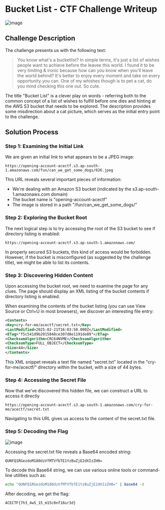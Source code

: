 # Bucket List - CTF Challenge Writeup

![image](https://github.com/user-attachments/assets/571f865d-861c-4273-a275-a567e6957022)

## Challenge Description
The challenge presents us with the following text:

> You know what's a bucketlist? In simple terms, it's just a list of wishes people want to achieve before the leavee this world. I found it to be very limiting & ironic because how can you know when you'll leave the world behind? It's better to enjoy every moment and take on every opportunity you can. One of my whishes though is to pet a cat, do you mind checking this one out. So cute.

The title "Bucket List" is a clever play on words - referring both to the common concept of a list of wishes to fulfill before one dies and hinting at the AWS S3 bucket that needs to be explored. The description provides some misdirection about a cat picture, which serves as the initial entry point to the challenge.

## Solution Process

### Step 1: Examining the Initial Link
We are given an initial link to what appears to be a JPEG image:
```
https://opening-account-acectf.s3.ap-south-1.amazonaws.com/fun/can_we_get_some_dogs/026.jpeg
```

This URL reveals several important pieces of information:
- We're dealing with an Amazon S3 bucket (indicated by the s3.ap-south-1.amazonaws.com domain)
- The bucket name is "opening-account-acectf"
- The image is stored in a path "/fun/can_we_get_some_dogs/"

### Step 2: Exploring the Bucket Root
The next logical step is to try accessing the root of the S3 bucket to see if directory listing is enabled:
```
https://opening-account-acectf.s3.ap-south-1.amazonaws.com/
```

In properly secured S3 buckets, this kind of access would be forbidden. However, if the bucket is misconfigured (as suggested by the challenge title), we might be able to list its contents.

### Step 3: Discovering Hidden Content
Upon accessing the bucket root, we need to examine the page for any clues. The page should display an XML listing of the bucket contents if directory listing is enabled.

When examining the contents of the bucket listing (you can use View Source or Ctrl+U in most browsers), we discover an interesting file entry:

```xml
<Contents>
<Key>cry-for-me/acectf/secret.txt</Key>
<LastModified>2025-02-21T16:03:50.000Z</LastModified>
<ETag>"f5c541d9b2015848ce307d8e1191de89"</ETag>
<ChecksumAlgorithm>CRC64NVME</ChecksumAlgorithm>
<ChecksumType>FULL_OBJECT</ChecksumType>
<Size>44</Size>
</Contents>
```

This XML snippet reveals a text file named "secret.txt" located in the "cry-for-me/acectf/" directory within the bucket, with a size of 44 bytes.

### Step 4: Accessing the Secret File
Now that we've discovered this hidden file, we can construct a URL to access it directly

```
https://opening-account-acectf.s3.ap-south-1.amazonaws.com/cry-for-me/acectf/secret.txt
```

Navigating to this URL gives us access to the content of the secret.txt file.

### Step 5: Decoding the Flag

![image](https://github.com/user-attachments/assets/cb459b39-43aa-4f3d-9926-4d45ae5215ab)

Accessing the secret.txt file reveals a Base64 encoded string:
```
QUNFQ1RGezdoM180dzVfMTVfbTE1YzBuZjE2dXIzZH0=
```

To decode this Base64 string, we can use various online tools or command-line utilities such as:
```bash
echo "QUNFQ1RGezdoM180dzVfMTVfbTE1YzBuZjE2dXIzZH0=" | base64 -d
```

After decoding, we get the flag:
```
ACECTF{7h3_4w5_15_m15c0nf16ur3d}
```
